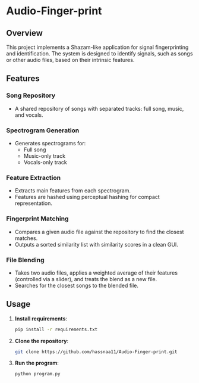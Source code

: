 # Audio-Finger-print

## Overview

This project implements a Shazam-like application for signal fingerprinting and identification. The system is designed to identify signals, such as songs or other audio files, based on their intrinsic features. 

## Features

### Song Repository
- A shared repository of songs with separated tracks: full song, music, and vocals.
  
### Spectrogram Generation
- Generates spectrograms for:
  - Full song
  - Music-only track
  - Vocals-only track

### Feature Extraction
- Extracts main features from each spectrogram.
- Features are hashed using perceptual hashing for compact representation.

### Fingerprint Matching
- Compares a given audio file against the repository to find the closest matches.
- Outputs a sorted similarity list with similarity scores in a clean GUI.

### File Blending
- Takes two audio files, applies a weighted average of their features (controlled via a slider), and treats the blend as a new file.
- Searches for the closest songs to the blended file.

## Usage

1. **Install requirements**:
   ```bash
   pip install -r requirements.txt
2. **Clone the repository**:
   ```bash
   git clone https://github.com/hassnaa11/Audio-Finger-print.git
2. **Run the program**:
   ```bash
   python program.py

